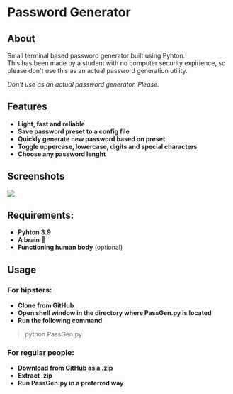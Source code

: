 # Password Generator

## About

Small terminal based password generator built using Pyhton.<br>This has been made by a student with no computer security expirience, so please don't use this as an actual password generation utility.

_Don't use as an actual password generator. Please._

## Features

* **Light, fast and reliable**
* **Save password preset to a config file**
* **Quickly generate new password based on preset**
* **Toggle uppercase, lowercase, digits and special characters**
* **Choose any password lenght**

## Screenshots

<img src="https://i.imgur.com/ZLH5RcW.png">

## Requirements:

* **Pyhton 3.9**
* **A brain** :brain:
* **Functioning human body** (optional)

## Usage

### For hipsters:

* **Clone from GitHub**
* **Open shell window in the directory where PassGen.py is located**
* **Run the following command**

> python PassGen.py

### For regular people:

* **Download from GitHub as a .zip**
* **Extract .zip**
* **Run PassGen.py in a preferred way**
